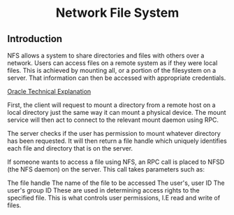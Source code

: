 # <h1 style="text-align:center">Network File System</h1>

## Introduction
NFS allows a system to share directories and files with others over a network. Users can access files on a remote system as if they were local files. This is achieved by mounting all, or a portion of the filesystem on a server. That information can then be accessed with appropriate credentials.

[Oracle Technical Explanation](https://docs.oracle.com/cd/E19683-01/816-4882/6mb2ipq7l/index.html)

First, the client will request to mount a directory from a remote host on a local directory just the same way it can mount a physical device. The mount service will then act to connect to the relevant mount daemon using RPC.

The server checks if the user has permission to mount whatever directory has been requested. It will then return a file handle which uniquely identifies each file and directory that is on the server.

If someone wants to access a file using NFS, an RPC call is placed to NFSD (the NFS daemon) on the server. This call takes parameters such as:

 The file handle
 The name of the file to be accessed
 The user's, user ID
 The user's group ID
These are used in determining access rights to the specified file. This is what controls user permissions, I.E read and write of files.


